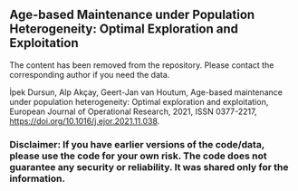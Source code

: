 
## Age-based Maintenance under Population Heterogeneity: Optimal Exploration and Exploitation

The content has been removed from the repository. Please contact the corresponding author if you need the data. 

İpek Dursun, Alp Akçay, Geert-Jan van Houtum, Age-based maintenance under population heterogeneity: Optimal exploration and exploitation,
European Journal of Operational Research, 2021, ISSN 0377-2217, https://doi.org/10.1016/j.ejor.2021.11.038.

### Disclaimer: If you have earlier versions of the code/data, please use the code for your own risk. The code does not guarantee any security or reliability. It was shared only for the information.
